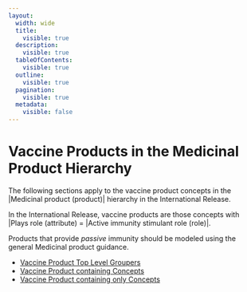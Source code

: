 ```yaml
---
layout:
  width: wide
  title:
    visible: true
  description:
    visible: true
  tableOfContents:
    visible: true
  outline:
    visible: true
  pagination:
    visible: true
  metadata:
    visible: false
---
```


# Vaccine Products in the Medicinal Product Hierarchy

The following sections apply to the vaccine product concepts in the |Medicinal product (product)| hierarchy in the International Release.

In the International Release, vaccine products are those concepts with |Plays role (attribute) = |Active immunity stimulant role (role)|.

Products that provide _passive_ immunity should be modeled using the general Medicinal product guidance.

* [Vaccine Product Top Level Groupers](Vaccine-Product-Top-Level-Groupers_179931294.html)
* [Vaccine Product containing Concepts](Vaccine-Product-containing-Concepts_179931315.html)
* [Vaccine Product containing only Concepts](Vaccine-Product-containing-only-Concepts_179931330.html)
